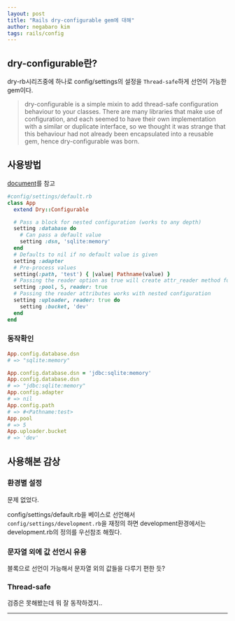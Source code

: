 ```yaml
---
layout: post
title: "Rails dry-configurable gem에 대해"
author: negabaro kim
tags: rails/config
---
```


## dry-configurable란?

dry-rb시리즈중에 하나로 config/settings의 설정을 `Thread-safe`하게 선언이 가능한 gem이다.


> dry-configurable is a simple mixin to add thread-safe configuration behaviour to your classes. There are many libraries that make use of configuration, and each seemed to have their own implementation with a similar or duplicate interface, so we thought it was strange that this behaviour had not already been encapsulated into a reusable gem, hence dry-configurable was born.


## 사용방법

[document]를 참고

```ruby
#config/settings/default.rb
class App
  extend Dry::Configurable

  # Pass a block for nested configuration (works to any depth)
  setting :database do
    # Can pass a default value
    setting :dsn, 'sqlite:memory'
  end
  # Defaults to nil if no default value is given
  setting :adapter
  # Pre-process values
  setting(:path, 'test') { |value| Pathname(value) }
  # Passing the reader option as true will create attr_reader method for the class
  setting :pool, 5, reader: true
  # Passing the reader attributes works with nested configuration
  setting :uploader, reader: true do
    setting :bucket, 'dev'
  end
end
```


### 동작확인

```ruby
App.config.database.dsn
# => "sqlite:memory"

App.config.database.dsn = 'jdbc:sqlite:memory'
App.config.database.dsn
# => "jdbc:sqlite:memory"
App.config.adapter
# => nil
App.config.path
# => #<Pathname:test>
App.pool
# => 5
App.uploader.bucket
# => 'dev'
```

## 사용해본 감상

### 환경별 설정

문제 없었다.

config/settings/default.rb을 베이스로 선언해서 `config/settings/development.rb`을 재정의 하면 development환경에서는 development.rb의 정의를 우선참조 해줬다.

### 문자열 외에 값 선언시 유용

블록으로 선언이 가능해서 문자열 외의 값들을 다루기 편한 듯?

### Thread-safe

검증은 못해봤는데 뭐 잘 동작하겠지..


---

[dry-configurable]: https://github.com/dry-rb/dry-configurable
[document]: https://dry-rb.org/gems/dry-configurable/0.11/
